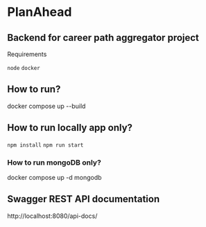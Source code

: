 # PlanAhead

## Backend for career path aggregator project

Requirements

`node`
`docker`

## How to run?

docker compose up --build

## How to run locally app only?

`npm install`
`npm run start`

### How to run mongoDB only?

docker compose up -d mongodb

## Swagger REST API documentation

http://localhost:8080/api-docs/
